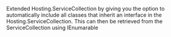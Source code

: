 Extended Hosting.ServiceCollection by giving you the option to automatically include all classes that inherit an interface in the Hosting.ServiceCollection. This can then be retrieved from the ServiceCollection using IEnumarable<TInterface>